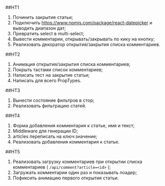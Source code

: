 ##HT1
1. Починить закрытие статьи;
2. Подключить https://www.npmjs.com/package/react-datepicker и выводить диапазон дат;
3. Превратить select в multi-select;
4. Вывести комментарии, открывать/закрывать по кику на кнопку;
5. Реализовать декоратор открытия/закрытия списка комментариев.

##HT2
1. Анимация открытия/закрытия списка комментариев;
2. Покрыть тастами список комментариев;
3. Написать тест на закрытие статьи;
4. Написать для всего PropTypes.

##HT3
1. Вынести состояние фильтров в стор;
2. Реализовать фильтрацию статей.

##HT4
1. Форма добавления комментария к статье, имя и текст;
2. Middleware для генерации ID;
3. articles переписать на ключ:значение;
4. Реализовать добавления комментария к статье.

##HT5
1. Реализовать загрузку комментариев при открытии списка комментариев ( `/api/comment?article=<id>` );
2. Загружать комментарии один раз и показывать лоадер;
3. Пофиксить анимацию первого открытия статьи.
